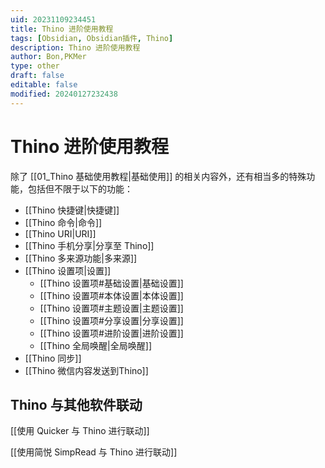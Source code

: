 ```yaml
---
uid: 20231109234451
title: Thino 进阶使用教程
tags: [Obsidian, Obsidian插件, Thino]
description: Thino 进阶使用教程
author: Bon,PKMer
type: other
draft: false
editable: false
modified: 20240127232438
---
```


# Thino 进阶使用教程

除了 [[01_Thino 基础使用教程|基础使用]] 的相关内容外，还有相当多的特殊功能，包括但不限于以下的功能：

- [[Thino 快捷键|快捷键]]
- [[Thino 命令|命令]]
- [[Thino URI|URI]]
- [[Thino 手机分享|分享至 Thino]]
- [[Thino 多来源功能|多来源]]
- [[Thino 设置项|设置]]
	- [[Thino 设置项#基础设置|基础设置]]
	- [[Thino 设置项#本体设置|本体设置]]
	- [[Thino 设置项#主题设置|主题设置]]
	- [[Thino 设置项#分享设置|分享设置]]
	- [[Thino 设置项#进阶设置|进阶设置]]
	- [[Thino 全局唤醒|全局唤醒]]
- [[Thino 同步]]
- [[Thino 微信内容发送到Thino]]

## Thino 与其他软件联动

[[使用 Quicker 与 Thino 进行联动]]

[[使用简悦 SimpRead 与 Thino 进行联动]]
